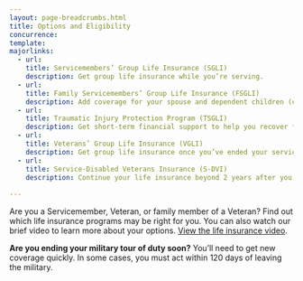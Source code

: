 ```yaml
---
layout: page-breadcrumbs.html
title: Options and Eligibility
concurrence: 
template: 
majorlinks:
  - url: 
    title: Servicemembers’ Group Life Insurance (SGLI) 
    description: Get group life insurance while you’re serving.
  - url: 
    title: Family Servicemembers’ Group Life Insurance (FSGLI) 
    description: Add coverage for your spouse and dependent children (children who rely on you for financial support).
  - url: 
    title: Traumatic Injury Protection Program (TSGLI) 
    description: Get short-term financial support to help you recover from a severe injury.
  - url: 
    title: Veterans’ Group Life Insurance (VGLI) 
    description: Get group life insurance once you’ve ended your service. 
  - url: 
    title: Service-Disabled Veterans Insurance (S-DVI) 
    description: Continue your life insurance beyond 2 years after you leave the military if you have a service-connected disability (a disability that started or got worse during your service). 
    
---
```


<div class="va-introtext">

Are you a Servicemember, Veteran, or family member of a Veteran? Find out which life insurance programs may be right for you. You can also watch our brief video to learn more about your options. [View the life insurance video](https://www.youtube.com/watch?v=CI1rPG_K_Sw).

</div>

**Are you ending your military tour of duty soon?** You’ll need to get new coverage quickly. In some cases, you must act within 120 days of leaving the military. 


